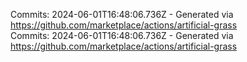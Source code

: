 Commits: 2024-06-01T16:48:06.736Z - Generated via https://github.com/marketplace/actions/artificial-grass
<br>
Commits: 2024-06-01T16:48:06.736Z - Generated via https://github.com/marketplace/actions/artificial-grass
<br>
